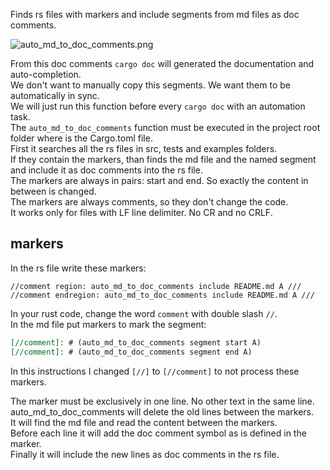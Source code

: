 <!-- markdownlint-disable MD041 -->
[//]: # (auto_md_to_doc_comments segment start A)

Finds rs files with markers and include segments from md files as doc comments.  

![auto_md_to_doc_comments.png](https://github.com/automation-tasks-rs/cargo_auto_lib/blob/main/images/auto_md_to_doc_comments.png?raw=true)

From this doc comments `cargo doc` will generated the documentation and auto-completion.  
We don't want to manually copy this segments. We want them to be automatically in sync.  
We will just run this function before every `cargo doc` with an automation task.  
The `auto_md_to_doc_comments` function must be executed in the project root folder where is the Cargo.toml file.  
First it searches all the rs files in src, tests and examples folders.  
If they contain the markers, than finds the md file and the named segment and include it as doc comments into the rs file.  
The markers are always in pairs: start and end. So exactly the content in between is changed.  
The markers are always comments, so they don't change the code.  
It works only for files with LF line delimiter. No CR and no CRLF.  

## markers

In the rs file write these markers:  

```code
//comment region: auto_md_to_doc_comments include README.md A ///
//comment endregion: auto_md_to_doc_comments include README.md A ///
```

In your rust code, change the word `comment` with double slash `//`.  
In the md file put markers to mark the segment:  

```markdown
[//comment]: # (auto_md_to_doc_comments segment start A)  
[//comment]: # (auto_md_to_doc_comments segment end A)  
```

In this instructions I changed `[//]` to `[//comment]` to not process these markers.

The marker must be exclusively in one line. No other text in the same line.  
auto_md_to_doc_comments will delete the old lines between the markers.  
It will find the md file and read the content between the markers.  
Before each line it will add the doc comment symbol as is defined in the marker.  
Finally it will include the new lines as doc comments in the rs file.

[//]: # (auto_md_to_doc_comments segment end A)
